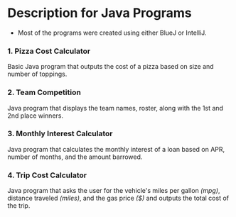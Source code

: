 # Description for Java Programs
  - Most of the programs were created using either BlueJ or IntelliJ.

  ### 1. Pizza Cost Calculator
  Basic Java program that outputs the cost of a pizza based on size and number of toppings.
  
  ### 2. Team Competition
  Java program that displays the team names, roster, along with the 1st and 2nd place winners. 
  
  ### 3. Monthly Interest Calculator
  Java program that calculates the monthly interest of a loan based on APR, number of months, and the amount barrowed. 
  
  ### 4. Trip Cost Calculator
  Java program that asks the user for the vehicle's miles per gallon *(mpg)*, distance traveled *(miles)*, and the gas price *($)* and outputs the total cost of the trip.
